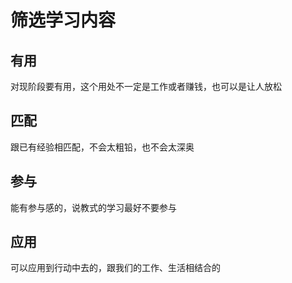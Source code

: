 # 筛选学习内容

## 有用
对现阶段要有用，这个用处不一定是工作或者赚钱，也可以是让人放松

## 匹配
跟已有经验相匹配，不会太粗铅，也不会太深奥

## 参与
能有参与感的，说教式的学习最好不要参与

## 应用
可以应用到行动中去的，跟我们的工作、生活相结合的